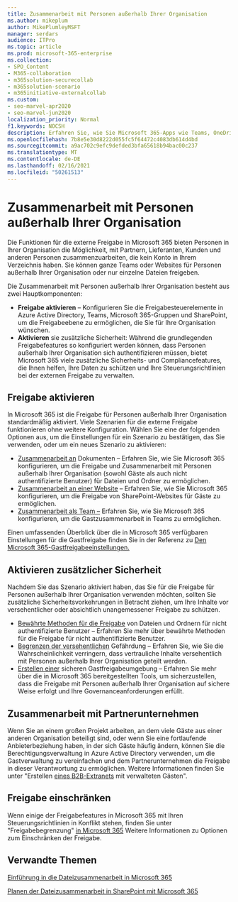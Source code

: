 ```yaml
---
title: Zusammenarbeit mit Personen außerhalb Ihrer Organisation
ms.author: mikeplum
author: MikePlumleyMSFT
manager: serdars
audience: ITPro
ms.topic: article
ms.prod: microsoft-365-enterprise
ms.collection:
- SPO_Content
- M365-collaboration
- m365solution-securecollab
- m365solution-scenario
- m365initiative-externalcollab
ms.custom:
- seo-marvel-apr2020
- seo-marvel-jun2020
localization_priority: Normal
f1.keywords: NOCSH
description: Erfahren Sie, wie Sie Microsoft 365-Apps wie Teams, OneDrive und SharePoint für die Zusammenarbeit mit Personen außerhalb Ihrer Organisation konfigurieren.
ms.openlocfilehash: 7b8e5e30d8222d055fc5f64472c4083db614d4bd
ms.sourcegitcommit: a9ac702c9efc9defded3bfa65618b94bac00c237
ms.translationtype: MT
ms.contentlocale: de-DE
ms.lasthandoff: 02/16/2021
ms.locfileid: "50261513"
---
```

# <a name="collaborating-with-people-outside-your-organization"></a>Zusammenarbeit mit Personen außerhalb Ihrer Organisation

Die Funktionen für die externe Freigabe in Microsoft 365 bieten Personen in Ihrer Organisation die Möglichkeit, mit Partnern, Lieferanten, Kunden und anderen Personen zusammenzuarbeiten, die kein Konto in Ihrem Verzeichnis haben. Sie können ganze Teams oder Websites für Personen außerhalb Ihrer Organisation oder nur einzelne Dateien freigeben.

Die Zusammenarbeit mit Personen außerhalb Ihrer Organisation besteht aus zwei Hauptkomponenten:

- **Freigabe aktivieren** – Konfigurieren Sie die Freigabesteuerelemente in Azure Active Directory, Teams, Microsoft 365-Gruppen und SharePoint, um die Freigabeebene zu ermöglichen, die Sie für Ihre Organisation wünschen.
- **Aktivieren** sie zusätzliche Sicherheit: Während die grundlegenden Freigabefeatures so konfiguriert werden können, dass Personen außerhalb Ihrer Organisation sich authentifizieren müssen, bietet Microsoft 365 viele zusätzliche Sicherheits- und Compliancefeatures, die Ihnen helfen, Ihre Daten zu schützen und Ihre Steuerungsrichtlinien bei der externen Freigabe zu verwalten.

## <a name="enable-sharing"></a>Freigabe aktivieren

In Microsoft 365 ist die Freigabe für Personen außerhalb Ihrer Organisation standardmäßig aktiviert. Viele Szenarien für die externe Freigabe funktionieren ohne weitere Konfiguration. Wählen Sie eine der folgenden Optionen aus, um die Einstellungen für ein Szenario zu bestätigen, das Sie verwenden, oder um ein neues Szenario zu aktivieren:

- [Zusammenarbeit an](collaborate-on-documents.md) Dokumenten – Erfahren Sie, wie Sie Microsoft 365 konfigurieren, um die Freigabe und Zusammenarbeit mit Personen außerhalb Ihrer Organisation (sowohl Gäste als auch nicht authentifizierte Benutzer) für Dateien und Ordner zu ermöglichen.
- [Zusammenarbeit an einer Website](collaborate-in-site.md) – Erfahren Sie, wie Sie Microsoft 365 konfigurieren, um die Freigabe von SharePoint-Websites für Gäste zu ermöglichen.
- [Zusammenarbeit als Team –](collaborate-as-team.md) Erfahren Sie, wie Sie Microsoft 365 konfigurieren, um die Gastzusammenarbeit in Teams zu ermöglichen.

Einen umfassenden Überblick über die in Microsoft 365 verfügbaren Einstellungen für die Gastfreigabe finden Sie in der Referenz zu [Den Microsoft 365-Gastfreigabeeinstellungen.](microsoft-365-guest-settings.md)

## <a name="enable-additional-security"></a>Aktivieren zusätzlicher Sicherheit

Nachdem Sie das Szenario aktiviert haben, das Sie für die Freigabe für Personen außerhalb Ihrer Organisation verwenden möchten, sollten Sie zusätzliche Sicherheitsvorkehrungen in Betracht ziehen, um Ihre Inhalte vor versehentlicher oder absichtlich unangemessener Freigabe zu schützen.

- [Bewährte Methoden für die Freigabe](best-practices-anonymous-sharing.md) von Dateien und Ordnern für nicht authentifizierte Benutzer – Erfahren Sie mehr über bewährte Methoden für die Freigabe für nicht authentifizierte Benutzer.
- [Begrenzen der versehentlichen](share-limit-accidental-exposure.md) Gefährdung – Erfahren Sie, wie Sie die Wahrscheinlichkeit verringern, dass vertrauliche Inhalte versehentlich mit Personen außerhalb Ihrer Organisation geteilt werden.
- [Erstellen einer](create-secure-guest-sharing-environment.md) sicheren Gastfreigabeumgebung – Erfahren Sie mehr über die in Microsoft 365 bereitgestellten Tools, um sicherzustellen, dass die Freigabe mit Personen außerhalb Ihrer Organisation auf sichere Weise erfolgt und Ihre Governanceanforderungen erfüllt.

## <a name="collaborate-with-partner-companies"></a>Zusammenarbeit mit Partnerunternehmen

Wenn Sie an einem großen Projekt arbeiten, an dem viele Gäste aus einer anderen Organisation beteiligt sind, oder wenn Sie eine fortlaufende Anbieterbeziehung haben, in der sich Gäste häufig ändern, können Sie die Berechtigungsverwaltung in Azure Active Directory verwenden, um die Gastverwaltung zu vereinfachen und dem Partnerunternehmen die Freigabe in dieser Verantwortung zu ermöglichen. Weitere Informationen finden Sie unter "Erstellen [eines B2B-Extranets](b2b-extranet.md) mit verwalteten Gästen".

## <a name="limit-sharing"></a>Freigabe einschränken

Wenn einige der Freigabefeatures in Microsoft 365 mit Ihren Steuerungsrichtlinien in Konflikt stehen, finden Sie unter "Freigabebegrenzung" [in Microsoft 365](microsoft-365-limit-sharing.md) Weitere Informationen zu Optionen zum Einschränken der Freigabe.

## <a name="related-topics"></a>Verwandte Themen

[Einführung in die Dateizusammenarbeit in Microsoft 365](https://docs.microsoft.com/sharepoint/intro-to-file-collaboration)

[Planen der Dateizusammenarbeit in SharePoint mit Microsoft 365](https://docs.microsoft.com/sharepoint/deploy-file-collaboration)
